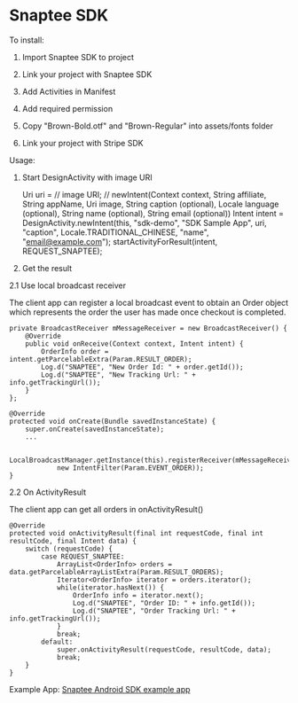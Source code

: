 Snaptee SDK
=================

To install:

1) Import Snaptee SDK to project

2) Link your project with Snaptee SDK

3) Add Activities in Manifest

    <activity 
        android:name="co.snaptee.sdk.DesignActivity"
        android:label="@string/co_snaptee_design"
        android:screenOrientation="portrait"
        android:theme="@style/Theme.SnapteeSDK">
    </activity>

    <activity 
        android:name="co.snaptee.sdk.OrderActivity"
        android:label="@string/co_snaptee_order"
        android:screenOrientation="portrait"
        android:theme="@style/Theme.SnapteeSDK">
    </activity>

    <activity
        android:name="co.snaptee.sdk.PaymentActivity"
        android:label="@string/co_snaptee_paypal"
        android:screenOrientation="portrait"
        android:theme="@style/Theme.SnapteeSDK">
    </activity>

    <activity 
        android:name="co.snaptee.sdk.ReceiptActivity"
        android:label="@string/co_snaptee_receipt"
        android:screenOrientation="portrait"
        android:theme="@style/Theme.SnapteeSDK">
    </activity>
    
    <activity
        android:name="co.snaptee.sdk.WebViewActivity"
        android:label=""
        android:screenOrientation="portrait"
        android:theme="@style/Theme.SnapteeSDK">
    </activity>

4) Add required permission

    <uses-permission android:name="android.permission.INTERNET" />
    <uses-permission android:name="android.permission.ACCESS_NETWORK_STATE" />
    <uses-permission android:name="android.permission.READ_EXTERNAL_STORAGE" />
    <uses-permission android:name="android.permission.WRITE_EXTERNAL_STORAGE" />

5) Copy "Brown-Bold.otf" and "Brown-Regular" into assets/fonts folder

6) Link your project with Stripe SDK

Usage:

1) Start DesignActivity with image URI

    Uri uri = // image URI;
    // newIntent(Context context, String affiliate, String appName, Uri image, String caption (optional), Locale language (optional), String name (optional), String email (optional))
    Intent intent = DesignActivity.newIntent(this, "sdk-demo", "SDK Sample App", uri, "caption", Locale.TRADITIONAL_CHINESE, "name", "email@example.com");
    startActivityForResult(intent, REQUEST_SNAPTEE);

2) Get the result

2.1 Use local broadcast receiver

The client app can register a local broadcast event to obtain an Order object which represents the order the user has made once checkout is completed.

    private BroadcastReceiver mMessageReceiver = new BroadcastReceiver() {
        @Override
        public void onReceive(Context context, Intent intent) {
            OrderInfo order = intent.getParcelableExtra(Param.RESULT_ORDER);
            Log.d("SNAPTEE", "New Order Id: " + order.getId());
            Log.d("SNAPTEE", "New Tracking Url: " + info.getTrackingUrl());
        }
    };
    
    @Override
    protected void onCreate(Bundle savedInstanceState) {
        super.onCreate(savedInstanceState);
        ...

        LocalBroadcastManager.getInstance(this).registerReceiver(mMessageReceiver,
                new IntentFilter(Param.EVENT_ORDER));
    }

2.2 On ActivityResult

The client app can get all orders in onActivityResult() 

    @Override
    protected void onActivityResult(final int requestCode, final int resultCode, final Intent data) {
        switch (requestCode) {
            case REQUEST_SNAPTEE:
                ArrayList<OrderInfo> orders = data.getParcelableArrayListExtra(Param.RESULT_ORDERS);
                Iterator<OrderInfo> iterator = orders.iterator();
                while(iterator.hasNext()) {
                    OrderInfo info = iterator.next();
                    Log.d("SNAPTEE", "Order ID: " + info.getId());
                    Log.d("SNAPTEE", "Order Tracking Url: " + info.getTrackingUrl());
                }
                break;
            default:
                super.onActivityResult(requestCode, resultCode, data);
                break;
        }
    }

Example App:
[Snaptee Android SDK example app](./snaptee-sdk-sample-production-20141114v1.apk)
